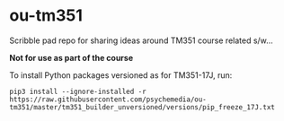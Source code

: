 ou-tm351
========

Scribble pad repo for sharing ideas around TM351 course related s/w...

__Not for use as part of the course__

To install Python packages versioned as for TM351-17J, run:

`pip3 install --ignore-installed -r https://raw.githubusercontent.com/psychemedia/ou-tm351/master/tm351_builder_unversioned/versions/pip_freeze_17J.txt`